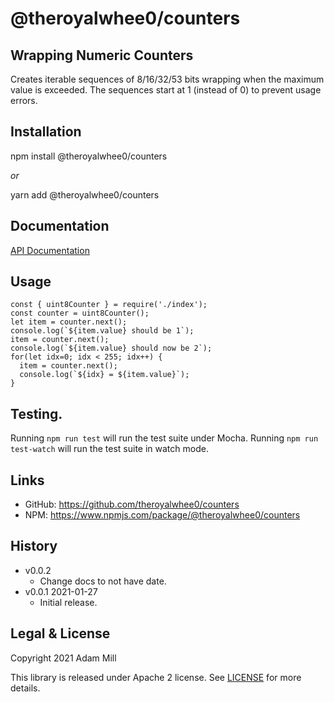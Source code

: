 # @theroyalwhee0/counters

## Wrapping Numeric Counters
Creates iterable sequences of 8/16/32/53 bits wrapping when the maximum value is exceeded. The sequences start at 1 (instead of 0) to prevent usage errors.

## Installation
npm install @theroyalwhee0/counters

*or*

yarn add @theroyalwhee0/counters


## Documentation
[API Documentation](https://theroyalwhee0.github.io/counters/)


## Usage
```
const { uint8Counter } = require('./index');
const counter = uint8Counter();
let item = counter.next();
console.log(`${item.value} should be 1`);
item = counter.next();
console.log(`${item.value} should now be 2`);
for(let idx=0; idx < 255; idx++) {
  item = counter.next();
  console.log(`${idx} = ${item.value}`);
}
```

## Testing.
Running ```npm run test``` will run the test suite under Mocha. Running ```npm run test-watch``` will run the test suite in watch mode.


## Links
- GitHub: https://github.com/theroyalwhee0/counters
- NPM: https://www.npmjs.com/package/@theroyalwhee0/counters


## History
- v0.0.2
  - Change docs to not have date.
- v0.0.1 2021-01-27
  - Initial release.


## Legal & License
Copyright 2021 Adam Mill

This library is released under Apache 2 license. See [LICENSE](https://github.com/theroyalwhee0/dynasty/blob/master/LICENSE) for more details.
